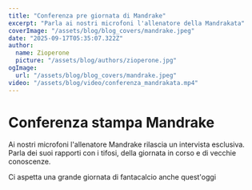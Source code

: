 ```yaml
---
title: "Conferenza pre giornata di Mandrake"
excerpt: "Parla ai nostri microfoni l'allenatore della Mandrakata"
coverImage: "/assets/blog/blog_covers/mandrake.jpeg"
date: "2025-09-17T05:35:07.322Z"
author:
  name: Zioperone
  picture: "/assets/blog/authors/zioperone.jpg"
ogImage:
  url: "/assets/blog/blog_covers/mandrake.jpeg"
video: "/assets/blog/video/conferenza_mandrakata.mp4"
---
```


# Conferenza stampa Mandrake

Ai nostri microfoni l'allenatore Mandrake rilascia un intervista esclusiva.
Parla dei suoi rapporti con i tifosi, della giornata in corso e di vecchie conoscenze.

Ci aspetta una grande giornata di fantacalcio anche quest'oggi